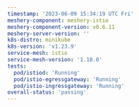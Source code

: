 ```yaml
---
timestamp: '2023-06-09 15:34:19 UTC Fri'
meshery-component: meshery-istio
meshery-component-version: v0.6.11
meshery-server-version: ''
k8s-distro: minikube
k8s-version: 'v1.23.9'
service-mesh: istio
service-mesh-version: '1.18.0'
tests:
  pod/istiod: 'Running'
  pod/istio-egressgateway: 'Running'
  pod/istio-ingressgateway: 'Running'
overall-status: 'passing'
---
```


